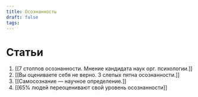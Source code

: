 ```yaml
---
title: Осознанность
draft: false
tags:
---
```

# Статьи
1. [[7 столпов осознанности. Мнение кандидата наук орг. психологии.]]
2. [[Вы оцениваете себя не верно. 3 слепых пятна осознанности.]]
3. [[Самосознание — научное определение.]]
4. [[65% людей переоценивают свой уровень осознанности]]